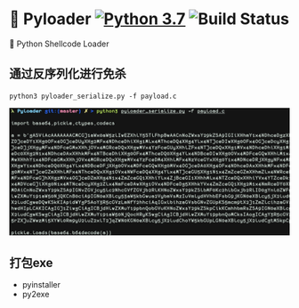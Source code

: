 # 🥀 Pyloader [![Python 3.7](https://img.shields.io/badge/Python-3.7-yellow.svg)](http://www.python.org/download/) ![Build Status](https://img.shields.io/badge/Version-0.1-red.svg)

🔧 Python Shellcode Loader

## 通过反序列化进行免杀

```
python3 pyloader_serialize.py -f payload.c
```

![-w735](media/16076066371374.jpg)


## 打包exe
- pyinstaller
- py2exe
